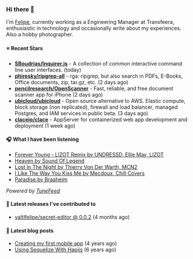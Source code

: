 ### Hi there 👋

I'm [Felipe](https://felipevm.com), currently working as a Engineering Manager at Transfeera, enthusiastic in technology and occasionally write about my experiences. Also a hobby photographer.

#### ⭐ Recent Stars
- **[SBoudrias/Inquirer.js](https://github.com/SBoudrias/Inquirer.js)** - A collection of common interactive command line user interfaces. (today)
- **[phiresky/ripgrep-all](https://github.com/phiresky/ripgrep-all)** - rga: ripgrep, but also search in PDFs, E-Books, Office documents, zip, tar.gz, etc. (2 days ago)
- **[pencilresearch/OpenScanner](https://github.com/pencilresearch/OpenScanner)** - Fast, reliable, and free document scanner app for iPhone (2 days ago)
- **[ubicloud/ubicloud](https://github.com/ubicloud/ubicloud)** - Open source alternative to AWS. Elastic compute, block storage (non replicated), firewall and load balancer, managed Postgres, and IAM services in public beta. (3 days ago)
- **[claceio/clace](https://github.com/claceio/clace)** - AppServer for containerized web app development and deployment (1 week ago)

#### 🎧 What I have been listening
- [Forever Young - LIZOT Remix by UNDRESSD, Ellie May, LIZOT](https://open.spotify.com/track/3rX9rP8H83zIwf3ojfvobz)
- [Heaven by Sound Of Legend](https://open.spotify.com/track/01iYmkiwWzpDTxgoBHKqEy)
- [Lost In The Night by Thierry Von Der Warth, MCN2](https://open.spotify.com/track/5ztq1zM2wUPgFqr2PbwXj6)
- [I Like The Way You Kiss Me by Mecdoux, Chill Covers](https://open.spotify.com/track/2FhsSoMqz49VDvVT8uj1UP)
- [Paradise by Braaheim](https://open.spotify.com/track/6vQEOP9KgXITsVpFnKSbZ3)

_Powered by [TuneFeed](https://tunefeed.app?ref=valtlfelipe-gh-profile)_ 

#### 🚀 Latest releases I've contributed to


- [valtlfelipe/secret-editor @ 0.0.2](https://github.com/valtlfelipe/secret-editor/releases/tag/0.0.2) (4 months ago)

#### 📄 Latest blog posts
- [Creating my first mobile app](https://felipevm.com/posts/creating-my-first-mobile-app/) (4 years ago)
- [Using Sequelize With Hapijs](https://felipevm.com/posts/using-sequelize-with-hapijs/) (6 years ago)
